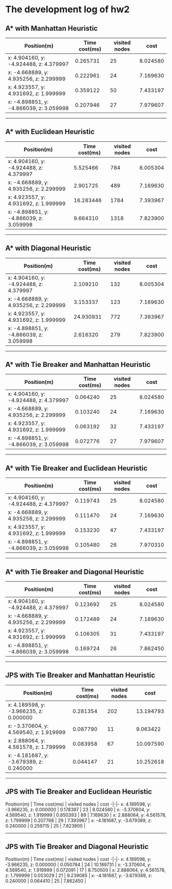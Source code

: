 # The development log of hw2

## A* with Manhattan Heuristic

Position(m) | Time cost(ms) |  visited nodes | cost
-|-|-|-
x: 4.904160, y: -4.924488, z: 4.379997 | 0.265731 | 25 | 8.024580 |
x: -4.668889, y: 4.935256, z: 2.299999 | 0.222961 | 24 | 7.169630 |
x: 4.923557, y: 4.931692, z: 1.999999 | 0.359122 | 50 | 7.433197 |
x: -4.898851, y: -4.866039, z: 3.059998 | 0.207946 | 27 | 7.979607 |

---

## A* with Euclidean Heuristic

Position(m) | Time cost(ms) |  visited nodes | cost
-|-|-|-
x: 4.904160, y: -4.924488, z: 4.379997 | 5.525466 | 784 | 8.005304 |
x: -4.668889, y: 4.935256, z: 2.299999 | 2.901725 | 489 | 7.169630 |
x: 4.923557, y: 4.931692, z: 1.999999 | 16.283446 | 1784 | 7.393967 |
x: -4.898851, y: -4.866039, z: 3.059998 | 9.664310 | 1318 | 7.823900 |

---

## A* with Diagonal Heuristic

Position(m) | Time cost(ms) |  visited nodes | cost
-|-|-|-
x: 4.904160, y: -4.924488, z: 4.379997 | 2.109210 | 132 | 8.005304 |
x: -4.668889, y: 4.935256, z: 2.299999 | 3.153337 | 123 | 7.169630 |
x: 4.923557, y: 4.931692, z: 1.999999 | 24.930931 | 772 | 7.393967 |
x: -4.898851, y: -4.866039, z: 3.059998 | 2.616320 | 279 | 7.823900 |

---

## A* with Tie Breaker and Manhattan Heuristic

Position(m) | Time cost(ms) |  visited nodes | cost
-|-|-|-
x: 4.904160, y: -4.924488, z: 4.379997 | 0.064240 | 25 | 8.024580 |
x: -4.668889, y: 4.935256, z: 2.299999 | 0.103240 | 24 | 7.169630 |
x: 4.923557, y: 4.931692, z: 1.999999 | 0.063192 | 32 | 7.433197 |
x: -4.898851, y: -4.866039, z: 3.059998 | 0.072776 | 27 | 7.979607 |

---

## A* with Tie Breaker and Euclidean Heuristic

Position(m) | Time cost(ms) |  visited nodes | cost
-|-|-|-
x: 4.904160, y: -4.924488, z: 4.379997 | 0.119743 | 25 | 8.024580 |
x: -4.668889, y: 4.935256, z: 2.299999 | 0.111470 | 24 | 7.169630 |
x: 4.923557, y: 4.931692, z: 1.999999 | 0.153230 | 47 | 7.433197 |
x: -4.898851, y: -4.866039, z: 3.059998 | 0.105480 | 26 | 7.970310 |
 
---

## A* with Tie Breaker and Diagonal Heuristic

Position(m) | Time cost(ms) |  visited nodes | cost
-|-|-|-
x: 4.904160, y: -4.924488, z: 4.379997 | 0.123692 | 25 |8.024580 |
x: -4.668889, y: 4.935256, z: 2.299999 | 0.172489 | 24 | 7.169630 |
x: 4.923557, y: 4.931692, z: 1.999999 | 0.106305 | 31 | 7.433197 |
x: -4.898851, y: -4.866039, z: 3.059998 | 0.169724 | 26 | 7.862450 |

---

## JPS with Tie Breaker and Manhattan Heuristic

Position(m) | Time cost(ms) |  visited nodes | cost
-|-|-|-
x: 4.189598, y: -3.966235, z: 0.000000 | 0.281354 | 202 | 13.194793 |
x: -3.370604, y: 4.569540, z: 1.919999 | 0.087790 | 11 | 9.063422 |
x: 2.888064, y: 4.561578, z: 1.799999 | 0.083958 | 67 | 10.097590 |
x: -4.181687, y: -3.679389, z: 0.240000 | 0.044147 | 21 | 10.252618 |

---

## JPS with Tie Breaker and Euclidean Heuristic

Position(m) | Time cost(ms) |  visited nodes | cost
-|-|-
x: 4.189598, y: -3.966235, z: 0.000000 | 0.178397 | 23 | 8.024580 |
x: -3.370604, y: 4.569540, z: 1.919999 | 0.850393 | 89 | 7.169630 |
x: 2.888064, y: 4.561578, z: 1.799999 | 0.207768 | 29 | 7.393967 |
x: -4.181687, y: -3.679389, z: 0.240000 | 0.259715 | 25 | 7.823900 |

---

## JPS with Tie Breaker and Diagonal Heuristic

Position(m) | Time cost(ms) |  visited nodes | cost
-|-|-
x: 4.189598, y: -3.966235, z: 0.000000 | 0.050784 | 24 | 10.189731 |
x: -3.370604, y: 4.569540, z: 1.919999 | 0.072091 | 17 | 8.750500 |
x: 2.888064, y: 4.561578, z: 1.799999 | 0.053029 | 21 | 9.239085 |
x: -4.181687, y: -3.679389, z: 0.240000 | 0.064410 | 25 | 7.862450 |

